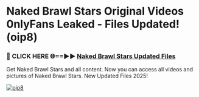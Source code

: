 # Naked Brawl Stars Original Videos 0nlyFans Leaked - Files Updated! (oip8)

<h3>🔴 CLICK HERE 🌐==►► <a href="https://tinyurl.com/up5wt9bj" rel="nofollow">Naked Brawl Stars Updated Files</a></h3>

Get Naked Brawl Stars and all content. Now you can access all videos and pictures of Naked Brawl Stars. New Updated Files 2025!

[![oip8](https://i.imgur.com/ABiUzMV.gif)](https://tinyurl.com/up5wt9bj)

